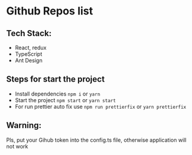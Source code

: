 # Github Repos list

## Tech Stack:
* React, redux
* TypeScript
* Ant Design

## Steps for start the project
* Install dependencies `npm i` or `yarn`
* Start the project `npm start` or `yarn start` 
* For run prettier auto fix use `npm run prettierfix` or `yarn prettierfix`

## Warning:
Pls, put your Gihub token into the config.ts file, otherwise application will not work